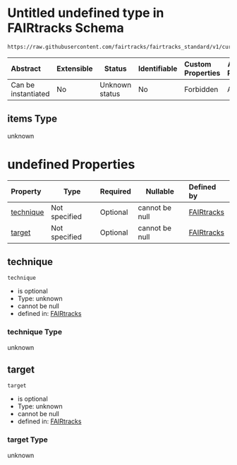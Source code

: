 # Untitled undefined type in FAIRtracks Schema

```txt
https://raw.githubusercontent.com/fairtracks/fairtracks_standard/v1/current/json/schema/fairtracks.schema.json#/allOf/0/then/properties/experiments/items
```




| Abstract            | Extensible | Status         | Identifiable | Custom Properties | Additional Properties | Access Restrictions | Defined In                                                                               |
| :------------------ | ---------- | -------------- | ------------ | :---------------- | --------------------- | ------------------- | ---------------------------------------------------------------------------------------- |
| Can be instantiated | No         | Unknown status | No           | Forbidden         | Allowed               | none                | [fairtracks.schema.json\*](../json/schema/fairtracks.schema.json "open original schema") |

## items Type

unknown

# undefined Properties

| Property                | Type          | Required | Nullable       | Defined by                                                                                                                                                                                                                                                                       |
| :---------------------- | ------------- | -------- | -------------- | :------------------------------------------------------------------------------------------------------------------------------------------------------------------------------------------------------------------------------------------------------------------------------- |
| [technique](#technique) | Not specified | Optional | cannot be null | [FAIRtracks](fairtracks-allof-0-then-properties-experiments-items-properties-technique.md "https://raw.githubusercontent.com/fairtracks/fairtracks_standard/v1/current/json/schema/fairtracks.schema.json#/allOf/0/then/properties/experiments/items/properties/technique") |
| [target](#target)       | Not specified | Optional | cannot be null | [FAIRtracks](fairtracks-allof-0-then-properties-experiments-items-properties-target.md "https://raw.githubusercontent.com/fairtracks/fairtracks_standard/v1/current/json/schema/fairtracks.schema.json#/allOf/0/then/properties/experiments/items/properties/target")       |

## technique




`technique`

-   is optional
-   Type: unknown
-   cannot be null
-   defined in: [FAIRtracks](fairtracks-allof-0-then-properties-experiments-items-properties-technique.md "https://raw.githubusercontent.com/fairtracks/fairtracks_standard/v1/current/json/schema/fairtracks.schema.json#/allOf/0/then/properties/experiments/items/properties/technique")

### technique Type

unknown

## target




`target`

-   is optional
-   Type: unknown
-   cannot be null
-   defined in: [FAIRtracks](fairtracks-allof-0-then-properties-experiments-items-properties-target.md "https://raw.githubusercontent.com/fairtracks/fairtracks_standard/v1/current/json/schema/fairtracks.schema.json#/allOf/0/then/properties/experiments/items/properties/target")

### target Type

unknown
